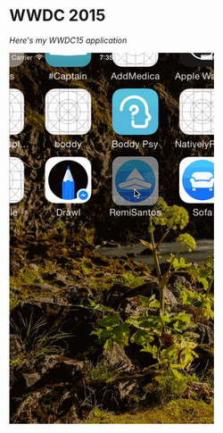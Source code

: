 # WWDC 2015

*Here's my WWDC15 application*

![Remi Santos WWDC](https://raw.githubusercontent.com/Kemcake/WWDC2015/master/preview.gif)
